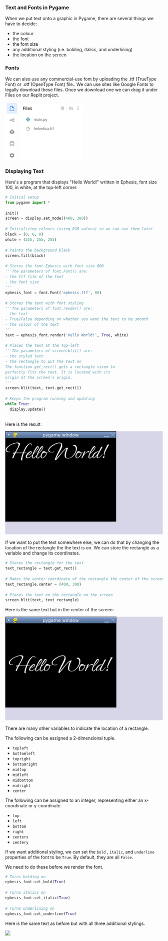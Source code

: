 ### Text and Fonts in Pygame

When we put text onto a graphic in Pygame, there are several things we have to decide:

* the colour
* the font
* the font size
* any additional styling (i.e. bolding, italics, and underlining) 
* the location on the screen

### Fonts

We can also use any commercial-use font by uploading the .ttf (TrueType Font) or .otf (OpenType Font) file.. 
We can use sites like Google Fonts to legally download these files. Once we download one we can drag it under Files on our Replit project. 

![](../Images/Font.png)

### Displaying Text

Here's a program that displays "Hello World!" written in Ephesis, font size 100, in white, at the top-left corner.

```  python
# Initial setup
from pygame import *

init()
screen = display.set_mode((400, 300))

# Initializing colours (using RGB values) so we can use them later
black = (0, 0, 0)
white = (255, 255, 255)

# Paints the background black
screen.fill(black)

# Stores the font Ephesis with font size 800
'''The parameters of font.Font() are:
- the ttf file of the font
- the font size
'''
ephesis_font = font.Font('ephesis.ttf', 80)

# Stores the text with font styling
'''The parameters of font.render() are:
- the text
- True/False depending on whether you want the text to be smooth
- the colour of the text
'''
text = ephesis_font.render('Hello World!', True, white)

# Places the text at the top-left
'''The parameters of screen.blit() are:
- the styled text
- the rectangle to put the text on
The function get_rect() gets a rectangle sized to
perfectly fits the text. It is located with its 
origin at the screen's origin.
'''
screen.blit(text, text.get_rect())

# Keeps the program running and updating
while True:
  display.update()
  
```

Here is the result:

![](../Images/Text_1.png)

If we want to put the text somewhere else, we can do that by changing the location of the rectangle the the text is on. We can store the rectangle as a variable and change its coordinates.

```python
# Stores the rectangle for the text
text_rectangle = text.get_rect()

# Makes the center coordinate of the rectangle the center of the screen
text_rectangle.center = (400, 300)  

# Places the text on the rectangle on the screen
screen.blit(text, text_rectangle)
```

Here is the same text but in the center of the screen:

![](../Images/Text_2.png)

There are many other variables to indicate the location of a rectangle.

The following can be assigned a 2-dimensional tuple.

* `topleft`
* `bottomleft`
* `topright`
* `bottomright`
* `midtop`
* `midleft`
* `midbottom`
* `midright`
* `center`

The following can be assigned to an integer, representing either an x-coordinate or y-coordinate.

* `top`
* `left`
* `bottom`
* `right`
* `centerx`
* `centery`

If we want additional styling, we can set the `bold` , `italic`, and `underline` properties of the font to be `True`. By default, they are all `False`.

We need to do these before we render the font.

```python
# Turns bolding on
ephesis_font.set_bold(True)

# Turns italics on
ephesis_font.set_italic(True)

# Turns underlining on
ephesis_font.set_underline(True)
```

Here is the same text as before but with all three additional stylings.

![](../../Images/Text_3.png)

